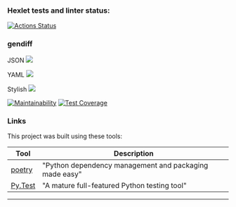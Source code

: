 ### Hexlet tests and linter status:
[![Actions Status](https://github.com/znammikhail/python-project-50/workflows/hexlet-check/badge.svg)](https://github.com/znammikhail/python-project-50/actions)



### gendiff
JSON
<a href="https://asciinema.org/a/zt9qVpKCqBS8dzhvjUVdHLOI9" target="_blank"><img src="https://asciinema.org/a/zt9qVpKCqBS8dzhvjUVdHLOI9.svg" /></a>

YAML
<a href="https://asciinema.org/a/GWYYW3QCkTghwUPPpGMAWbVdH" target="_blank"><img src="https://asciinema.org/a/GWYYW3QCkTghwUPPpGMAWbVdH.svg" /></a>

Stylish
<a href="https://asciinema.org/a/zhltPRTd86mmqASl3IqJkEmJ8" target="_blank"><img src="https://asciinema.org/a/zhltPRTd86mmqASl3IqJkEmJ8.svg" /></a>

<!-- [![GitHub Actions Status](https://github.com/znammikhail/python-project-50/workflows/pyci/badge.svg)](https://github.com/znammikhail/python-project-50/actions) -->
[![Maintainability](https://api.codeclimate.com/v1/badges/370c06f2ea9961b8feda/maintainability)](https://codeclimate.com/github/znammikhail/python-project-50/maintainability)
[![Test Coverage](https://api.codeclimate.com/v1/badges/370c06f2ea9961b8feda/test_coverage)](https://codeclimate.com/github/znammikhail/python-project-50/test_coverage)

### Links

This project was built using these tools:

| Tool                                                                        | Description                                             |
|-----------------------------------------------------------------------------|---------------------------------------------------------|
| [poetry](https://poetry.eustace.io/)                                        | "Python dependency management and packaging made easy"  |
| [Py.Test](https://pytest.org)                                               | "A mature full-featured Python testing tool"            |


---
